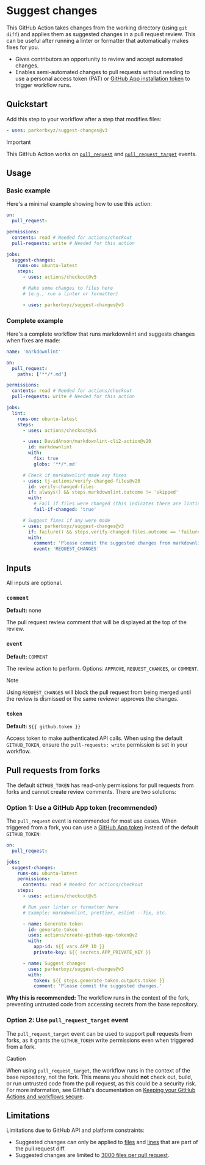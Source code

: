 # Suggest changes

This GitHub Action takes changes from the working directory (using `git diff`) and applies them as suggested changes in a pull request review. This can be useful after running a linter or formatter that automatically makes fixes for you.

- Gives contributors an opportunity to review and accept automated changes.
- Enables semi-automated changes to pull requests without needing to use a personal access token (PAT) or [GitHub App installation token](https://github.com/actions/create-github-app-token) to trigger workflow runs.

## Quickstart

Add this step to your workflow after a step that modifies files:

```yaml
- uses: parkerbxyz/suggest-changes@v3
```

> [!IMPORTANT]
> This GitHub Action works on [`pull_request`](https://docs.github.com/actions/reference/workflows-and-actions/events-that-trigger-workflows#pull_request) and [`pull_request_target`](https://docs.github.com/actions/reference/workflows-and-actions/events-that-trigger-workflows#pull_request_target) events.

## Usage

### Basic example

Here's a minimal example showing how to use this action:

```yaml
on:
  pull_request:

permissions:
  contents: read # Needed for actions/checkout
  pull-requests: write # Needed for this action

jobs:
  suggest-changes:
    runs-on: ubuntu-latest
    steps:
      - uses: actions/checkout@v5

      # Make some changes to files here
      # (e.g., run a linter or formatter)

      - uses: parkerbxyz/suggest-changes@v3
```

### Complete example

Here's a complete workflow that runs markdownlint and suggests changes when fixes are made:

```yaml
name: 'markdownlint'

on:
  pull_request:
    paths: ['**/*.md']

permissions:
  contents: read # Needed for actions/checkout
  pull-requests: write # Needed for this action

jobs:
  lint:
    runs-on: ubuntu-latest
    steps:
      - uses: actions/checkout@v5

      - uses: DavidAnson/markdownlint-cli2-action@v20
        id: markdownlint
        with:
          fix: true
          globs: '**/*.md'

      # Check if markdownlint made any fixes
      - uses: tj-actions/verify-changed-files@v20
        id: verify-changed-files
        if: always() && steps.markdownlint.outcome != 'skipped'
        with:
          # Fail if files were changed (this indicates there are linting errors to fix)
          fail-if-changed: 'true'

      # Suggest fixes if any were made
      - uses: parkerbxyz/suggest-changes@v3
        if: failure() && steps.verify-changed-files.outcome == 'failure'
        with:
          comment: 'Please commit the suggested changes from markdownlint.'
          event: 'REQUEST_CHANGES'
```

## Inputs

All inputs are optional.

### `comment`

**Default:** none

The pull request review comment that will be displayed at the top of the review.

### `event`

**Default:** `COMMENT`

The review action to perform. Options: `APPROVE`, `REQUEST_CHANGES`, or `COMMENT`.

> [!NOTE]
> Using `REQUEST_CHANGES` will block the pull request from being merged until the review is dismissed or the same reviewer approves the changes.

### `token`

**Default:** `${{ github.token }}`

Access token to make authenticated API calls. When using the default `GITHUB_TOKEN`, ensure the `pull-requests: write` permission is set in your workflow.

## Pull requests from forks

The default `GITHUB_TOKEN` has read-only permissions for pull requests from forks and cannot create review comments. There are two solutions:

### Option 1: Use a GitHub App token (recommended)

The `pull_request` event is recommended for most use cases. When triggered from a fork, you can use a [GitHub App token](https://docs.github.com/apps/creating-github-apps/authenticating-with-a-github-app/making-authenticated-api-requests-with-a-github-app-in-a-github-actions-workflow) instead of the default `GITHUB_TOKEN`:

```yaml
on:
  pull_request:

jobs:
  suggest-changes:
    runs-on: ubuntu-latest
    permissions:
      contents: read # Needed for actions/checkout
    steps:
      - uses: actions/checkout@v5

      # Run your linter or formatter here
      # Example: markdownlint, prettier, eslint --fix, etc.

      - name: Generate token
        id: generate-token
        uses: actions/create-github-app-token@v2
        with:
          app-id: ${{ vars.APP_ID }}
          private-key: ${{ secrets.APP_PRIVATE_KEY }}

      - name: Suggest changes
        uses: parkerbxyz/suggest-changes@v3
        with:
          token: ${{ steps.generate-token.outputs.token }}
          comment: 'Please commit the suggested changes.'
```

**Why this is recommended:** The workflow runs in the context of the fork, preventing untrusted code from accessing secrets from the base repository.

### Option 2: Use `pull_request_target` event

The `pull_request_target` event can be used to support pull requests from forks, as it grants the `GITHUB_TOKEN` write permissions even when triggered from a fork.

> [!CAUTION]
> When using `pull_request_target`, the workflow runs in the context of the base repository, not the fork. This means you should **not** check out, build, or run untrusted code from the pull request, as this could be a security risk. For more information, see GitHub's documentation on [Keeping your GitHub Actions and workflows secure](https://securitylab.github.com/research/github-actions-preventing-pwn-requests).

## Limitations

Limitations due to GitHub API and platform constraints:

- Suggested changes can only be applied to [files](https://github.com/orgs/community/discussions/9099) and [lines](https://github.com/orgs/community/discussions/4452) that are part of the pull request diff.
- Suggested changes are limited to [3000 files per pull request](https://docs.github.com/rest/pulls/pulls?apiVersion=2022-11-28#list-pull-requests-files).
